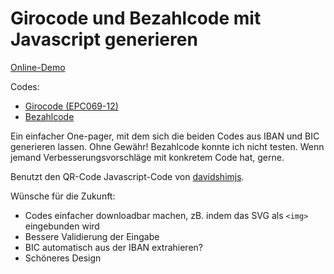 # Girocode und Bezahlcode mit Javascript generieren

[Online-Demo](https://oelna.github.io/javascript-girocode-bezahlcode/)

Codes:

- [Girocode (EPC069-12)](https://de.wikipedia.org/wiki/EPC-QR-Code)
- [Bezahlcode](http://web.archive.org/web/20190628073102/http://www.bezahlcode.de/funktionsweise/)

Ein einfacher One-pager, mit dem sich die beiden Codes aus IBAN und BIC generieren lassen. Ohne Gewähr! Bezahlcode konnte ich nicht testen. Wenn jemand Verbesserungsvorschläge mit konkretem Code hat, gerne.

Benutzt den QR-Code Javascript-Code von [davidshimjs](https://github.com/davidshimjs/qrcodejs).

Wünsche für die Zukunft:

- Codes einfacher downloadbar machen, zB. indem das SVG als `<img>` eingebunden wird
- Bessere Validierung der Eingabe
- BIC automatisch aus der IBAN extrahieren?
- Schöneres Design
